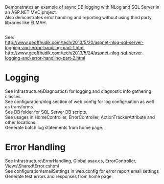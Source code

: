 Demonstrates an example of async DB logging with NLog and SQL Server in an ASP.NET MVC project.<br>
Also demonstrates error handling and reporting without using third party libraries like ELMAH.
<br><br>

See:<br>
http://www.geoffhudik.com/tech/2013/5/20/aspnet-nlog-sql-server-logging-and-error-handling-part-1.html<br>
http://www.geoffhudik.com/tech/2013/5/24/aspnet-nlog-sql-server-logging-and-error-handling-part-2.html

Logging
==============
See Infrastructure\Diagnostics\ for logging and diagnostic info gathering classes.<br>
See configuration/nlog section of web.config for log configruation as well as transforms.<br>
See DB folder for SQL Server DB scripts.<br>
See usages in HomeController, ErrorController, ActionTrackerAttribute and other locations.<br>
Generate batch log statements from home page.

Error Handling
==============
See Infrastructure\ErrorHandling\, Global.asax.cs, ErrorController, Views\Shared\Error.cshtml<br>
See configuration\emailSettings in web.config for error report email settings<br>
Generate test errors and responses from home page
